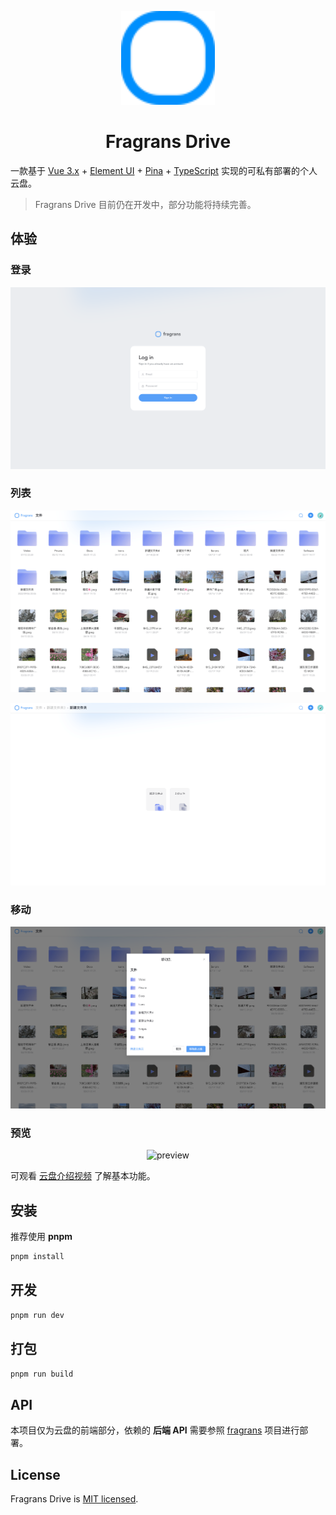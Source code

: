 <p align="center">
  <a href="https://www.oyiyio.com/" rel="noopener" target="_blank">
    <img width="150" src="./public/logo.svg" alt="fragrans" />
  </a>
</p>

<h1 align="center">Fragrans Drive</h1>

一款基于 [Vue 3.x](https://vuejs.org/guide/introduction.html) + [Element UI](https://element-plus.org/zh-CN/) + [Pina](https://pinia.vuejs.org) + [TypeScript](https://www.typescriptlang.org/) 实现的可私有部署的个人云盘。

> Fragrans Drive 目前仍在开发中，部分功能将持续完善。

## 体验

### 登录

<p align="center">
  <img src="./public/login.png" alt="login" />
</p>

### 列表

<p align="center">
  <img src="./public/home.png" alt="home" />
</p>

<p align="center">
  <img src="./public/blank.png" alt="blank" />
</p>

### 移动

<p align="center">
  <img src="./public/move.png" alt="move" />
</p>

### 预览

<p align="center">
  <img src="./public/preview.png" alt="preview" />
</p>

可观看 [云盘介绍视频](https://www.youtube.com/embed/Uzeur9v44LE) 了解基本功能。

## 安装

推荐使用 **pnpm**

```js
pnpm install
```

## 开发

```js
pnpm run dev
```

## 打包

```js
pnpm run build
```

## API

本项目仅为云盘的前端部分，依赖的 **后端 API** 需要参照 [fragrans](https://github.com/liwei9995/fragrans) 项目进行部署。

## License

Fragrans Drive is [MIT licensed](LICENSE).
